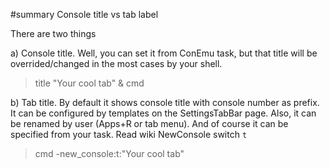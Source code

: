 ﻿#summary Console title vs tab label

There are two things

a) Console title. Well, you can set it from ConEmu task, but that title will be overrided/changed in the most cases by your shell.

> title "Your cool tab" & cmd

b) Tab title. By default it shows console title with console number as prefix. It can be configured by templates on the SettingsTabBar page. Also, it can be renamed by user (Apps+R or tab menu). And of course it can be specified from your task. Read wiki NewConsole switch `t`

> cmd -new\_console:t:"Your cool tab"